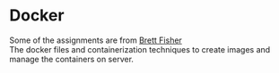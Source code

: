 # Docker
Some of the assignments are from [Brett Fisher](https://github.com/BretFisher) <br> 
The docker files and containerization techniques to create images and manage the containers on server.
